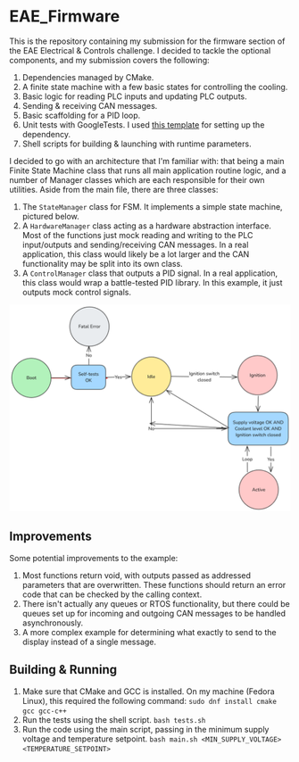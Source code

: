 # EAE_Firmware

This is the repository containing my submission for the firmware section of the EAE Electrical & Controls challenge. I decided to tackle the optional components, and my submission covers the following:

1. Dependencies managed by CMake.
2. A finite state machine with a few basic states for controlling the cooling.
3. Basic logic for reading PLC inputs and updating PLC outputs.
4. Sending & receiving CAN messages. 
5. Basic scaffolding for a PID loop.
6. Unit tests with GoogleTests. I used [this template](https://dev.to/yanujz/getting-started-with-googletest-and-cmake-1kgg) for setting up the dependency.
7. Shell scripts for building & launching with runtime parameters.

I decided to go with an architecture that I'm familiar with: that being a main Finite State Machine class that runs all main application routine logic, and a number of Manager classes which are each responsible for their own utilities. Aside from the main file, there are three classes:

1. The `StateManager` class for FSM. It implements a simple state machine, pictured below.
2. A `HardwareManager` class acting as a hardware abstraction interface. Most of the functions just mock reading and writing to the PLC input/outputs and sending/receiving CAN messages. In a real application, this class would likely be a lot larger and the CAN functionality may be split into its own class.
3. A `ControlManager` class that outputs a PID signal. In a real application, this class would wrap a battle-tested PID library. In this example, it just outputs mock control signals.

![Finite State Machine Diagram](./fsm.excalidraw.png)

## Improvements

Some potential improvements to the example:

1. Most functions return void, with outputs passed as addressed parameters that are overwritten. These functions should return an error code that can be checked by the calling context.
2. There isn't actually any queues or RTOS functionality, but there could be queues set up for incoming and outgoing CAN messages to be handled asynchronously.
3. A more complex example for determining what exactly to send to the display instead of a single message.

## Building & Running

1. Make sure that CMake and GCC is installed. On my machine (Fedora Linux), this required the following command:
```sudo dnf install cmake gcc gcc-c++```
2. Run the tests using the shell script.
```bash tests.sh```
3. Run the code using the main script, passing in the minimum supply voltage and temperature setpoint.
```bash main.sh <MIN_SUPPLY_VOLTAGE> <TEMPERATURE_SETPOINT>```